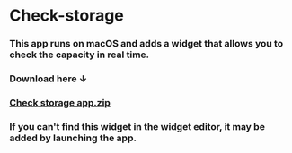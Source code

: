 # Check-storage

### This app runs on macOS and adds a widget that allows you to check the capacity in real time.

### Download here ↓ 
### [Check storage app.zip](https://github.com/user-attachments/files/16921990/Check.storage.app.zip)

### If you can't find this widget in the widget editor, it may be added by launching the app.
